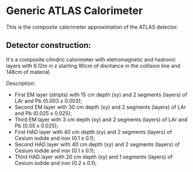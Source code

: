 # Generic ATLAS Calorimeter

This is the composite calorimeter approximation of the ATLAS detector.

## Detector construction:

It's a composite cilindric calorimeter with eletromagnetic and hadronic layers with 6.12m in z starting 90cm of disntance
in the collision line and 148cm of material.

Description:

- First EM layer (stripts) with 15 cm depth (xy) and 2 segments (layers) of LAr and Pb (0.003 x 0.003); 
- Second EM layer with 30 cm depth (xy) and 2 segments (layers) of LAr and Pb (0.025 x 0.025); 
- Third EM layer with 3 cm depth (xy) and 2 segments (layers) of LAr and Pb (0.05 x 0.025); 
- First HAD layer with 40 cm depth (xy) and 2 segments (layers) of Cesium iodide and iron (0.1 x 0.1); 
- Second HAD layer with 40 cm depth (xy) and 2 segments (layers) of Cesium iodide and iron (0.1 x 0.1); 
- Third HAD layer with 20 cm depth (xy) and 1 segments (layers) of Cesium iodide and iron (0.2 x 0.1); 




